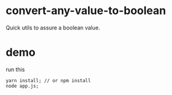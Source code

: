 # convert-any-value-to-boolean
Quick utils to assure a boolean value.

# demo
run this
```
yarn install; // or npm install
node app.js;
```
